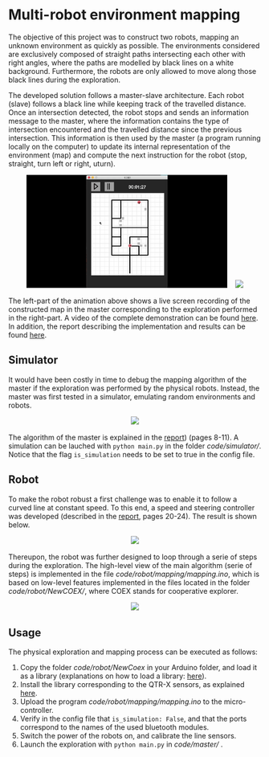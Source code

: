 # Multi-robot environment mapping 

The objective of this project was to construct two robots, mapping an unknown environment as quickly as possible. The environments considered are exclusively composed of straight paths intersecting each other with right angles, where the paths are modelled by black lines on a white background. Furthermore, the robots are only allowed to move along those black lines during the exploration.

The developed solution follows a master-slave architecture. Each robot (slave) follows a black line while keeping track of the travelled distance. Once an intersection detected, the robot stops and sends an information message to the master, where the information contains the type of intersection encountered and the travelled distance since the previous intersection. This information is then used by the master (a program running locally on the computer) to update its internal representation of the environment (map) and compute the next instruction for the robot (stop, straight, turn left or right, uturn). 

<p align="center">
    <img width="400" src="gifs/gif-left.gif">&nbsp;&nbsp;&nbsp;
    <img width="400" src="gifs/gif-right.gif">
</p>

The left-part of the animation above shows a live screen recording of the constructed map in the master corresponding to the exploration performed in the right-part. A video of the complete demonstration can be found [here](https://www.youtube.com/watch?v=w8zaz-Xr6bw&t=6s). In addition, the report describing the implementation and results can be found [here](https://awerenne.github.io/files/pp-report.pdf).

## Simulator
It would have been costly in time to debug the mapping algorithm of the master if the exploration was performed by the physical robots. Instead, the master was first tested in a simulator, emulating random environments and robots. 

<p align="center">
    <img width="500" src="gifs/gif-simul.gif">
</p>

The algorithm of the master is explained in the [report](report/personal-project.pdf)) (pages 8-11). A simulation can be lauched with <code>python main.py</code> in the folder *code/simulator/*. Notice that the flag <code>is_simulation</code> needs to be set to true in the config file.

## Robot
To make the robot robust a first challenge was to enable it to follow a curved line at constant speed. To this end, a speed and steering controller was developed (described in the [report](report/personal-project.pdf), pages 20-24). The result is shown below.

<p align="center">
    <img width="500" src="gifs/gif-control.gif">
</p>

Thereupon, the robot was further designed to loop through a serie of steps during the exploration. The high-level view of the main algorithm (serie of steps) is implemented in the file *code/robot/mapping/mapping.ino*, which is based on low-level features implemented in the files located in the folder *code/robot/NewCOEX/*, where COEX stands for cooperative explorer. 

<p align="center">
    <img width="500" src="gifs/gif-steps.gif">
</p>

## Usage
The physical exploration and mapping process can be executed as follows:
1. Copy the folder *code/robot/NewCoex* in your Arduino folder, and load it as a library (explanations on how to load a library: [here](https://www.arduino.cc/en/guide/libraries)).
2. Install the library corresponding to the QTR-X sensors, as explained [here](https://www.pololu.com/docs/0J19/2).
3. Upload the program *code/robot/mapping/mapping.ino* to the micro-controller.
4. Verify in the config file that <code>is_simulation: False</code>, and that the ports correspond to the names of the used bluetooth modules.
5. Switch the power of the robots on, and calibrate the line sensors.
6. Launch the exploration with <code>python main.py</code> in *code/master/* .





